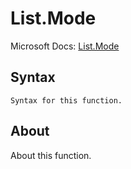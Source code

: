 ---
---

# List.Mode

Microsoft Docs: [List.Mode](https://docs.microsoft.com/en-us/powerquery-m/list-mode)

## Syntax

```powerquery-m
Syntax for this function.
```

## About

About this function.

